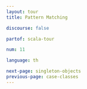 ```yaml
---
layout: tour
title: Pattern Matching

discourse: false

partof: scala-tour

num: 11

language: th

next-page: singleton-objects
previous-page: case-classes
---
```


